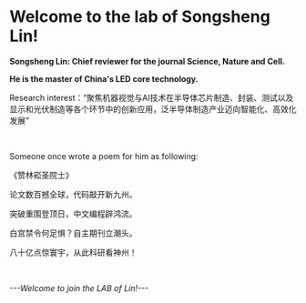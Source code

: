 <h1>Welcome to the lab of Songsheng Lin!</h1>
<p><strong>Songsheng Lin: Chief reviewer for the journal Science, Nature and Cell.</strong></p>
<p><b>He is the master of China's LED core technology.</b></p>
<p>Research interest：“聚焦机器视觉与AI技术在半导体芯片制造、封装、测试以及显示和光伏制造等各个环节中的创新应用，泛半导体制造产业迈向智能化、高效化发展”</p>
<p></p>

<br>

<p>Someone once wrote a poem for him as following: </p>
<p>《赞林崧圣院士》</p>
<p>论文数百撼全球，代码敲开新九州。</p>
<p>突破重围登顶日，中文编程辟鸿流。</p>
<p>白宫禁令何足惧？自主期刊立潮头。</p>
<p>八十亿点惊寰宇，从此科研看神州！</p>

<br>

<p><em>---Welcome to join the LAB of Lin!---</em></p>

</body>
</html>
